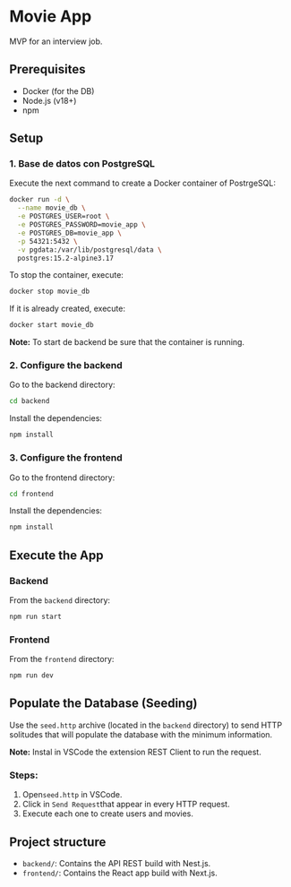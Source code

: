 # Movie App
MVP for an interview job.
## Prerequisites
- Docker (for the DB)
- Node.js (v18+)
- npm
## Setup
### 1. Base de datos con PostgreSQL
Execute the next command to create a Docker container of PostrgeSQL:
```bash
docker run -d \
  --name movie_db \
  -e POSTGRES_USER=root \
  -e POSTGRES_PASSWORD=movie_app \
  -e POSTGRES_DB=movie_app \
  -p 54321:5432 \
  -v pgdata:/var/lib/postgresql/data \
  postgres:15.2-alpine3.17
```
To stop the container, execute:
```bash
docker stop movie_db
```

If it is already created, execute:
```bash
docker start movie_db
```

**Note:** To start de backend be sure that the container is running.
### 2. Configure the backend
Go to the backend directory:
```bash
cd backend
```
Install the dependencies:
```bash
npm install
```
### 3. Configure the frontend
Go to the frontend directory:
```bash
cd frontend
```
Install the dependencies:
```bash
npm install
```
## Execute the App
### Backend
From the `backend` directory:
```bash
npm run start
```
### Frontend
From the `frontend` directory:
```bash
npm run dev
```
## Populate the Database (Seeding)
Use the `seed.http` archive (located in the `backend` directory) to send HTTP solitudes that will populate the database with the minimum information. 

**Note:** Instal in VSCode the extension REST Client to run the request.


### Steps:
1. Open`seed.http` in VSCode.
2. Click in `Send Request`that appear in every HTTP request.
3. Execute each one to create users and movies.

## Project structure
- `backend/`: Contains the API REST build with Nest.js.
- `frontend/`: Contains the React app build with Next.js.
